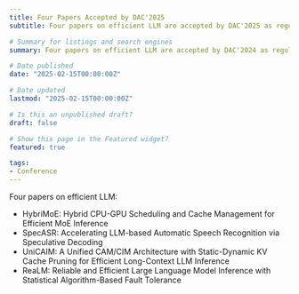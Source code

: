 ```yaml
---
title: Four Papers Accepted by DAC'2025
subtitle: Four papers on efficient LLM are accepted by DAC'2025 as regular papers.

# Summary for listings and search engines
summary: Four papers on efficient LLM are accepted by DAC'2024 as regular papers.

# Date published
date: "2025-02-15T00:00:00Z"

# Date updated
lastmod: "2025-02-15T00:00:00Z"

# Is this an unpublished draft?
draft: false

# Show this page in the Featured widget?
featured: true

tags:
- Conference
---
```


Four papers on efficient LLM:
- HybriMoE: Hybrid CPU-GPU Scheduling and Cache Management for Efficient MoE Inference
- SpecASR: Accelerating LLM-based Automatic Speech Recognition via Speculative Decoding
- UniCAIM: A Unified CAM/CIM Architecture with Static-Dynamic KV Cache Pruning for Efficient Long-Context LLM Inference
- ReaLM: Reliable and Efficient Large Language Model Inference with Statistical Algorithm-Based Fault Tolerance
